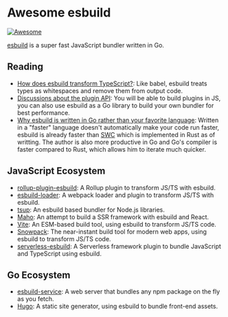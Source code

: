 # Awesome esbuild

[![Awesome](https://awesome.re/badge-flat.svg)](https://awesome.re)

[esbuild](https://github.com/evanw/esbuild) is a super fast JavaScript bundler written in Go.

## Reading

- [How does esbuild transform TypeScript?](https://github.com/evanw/esbuild/issues/101#issuecomment-626239597): Like babel, esbuild treats types as whitespaces and remove them from output code.
- [Discussions about the plugin API](https://github.com/evanw/esbuild/issues/111): You will be able to build plugins in JS, you can also use esbuild as a Go library to build your own bundler for best performance. 
- [Why esbuild is written in Go rather than your favorite language](https://news.ycombinator.com/item?id=22336119): Written in a "faster" language doesn't automatically make your code run faster, esbuild is already faster than [SWC](https://github.com/swc-project/swc) which is implemented in Rust as of writting. The author is also more productive in Go and Go's compiler is faster compared to Rust, which allows him to iterate much quicker.

## JavaScript Ecosystem

- [rollup-plugin-esbuild](https://github.com/egoist/rollup-plugin-esbuild): A Rollup plugin to transform JS/TS with esbuild.
- [esbuild-loader](https://github.com/egoist/esbuild-loader): A webpack loader and plugin to transform JS/TS with esbuild.
- [tsup](https://github.com/egoist/tsup): An esbuild based bundler for Node.js libraries.
- [Maho](https://github.com/egoist/maho): An attempt to build a SSR framework with esbuild and React.
- [Vite](https://github.com/vitejs/vite): An ESM-based build tool, using esbuild to transform JS/TS code.
- [Snowpack](https://github.com/pikapkg/snowpack): The near-instant build tool for modern web apps, using esbuild to transform JS/TS code.
- [serverless-esbuild](https://github.com/floydspace/serverless-esbuild): A Serverless framework plugin to bundle JavaScript and TypeScript using esbuild.

## Go Ecosystem

- [esbuild-service](https://github.com/egoist/esbuild-service): A web server that bundles any npm package on the fly as you fetch.
- [Hugo](https://gohugo.io/): A static site generator, using esbuild to bundle front-end assets.
